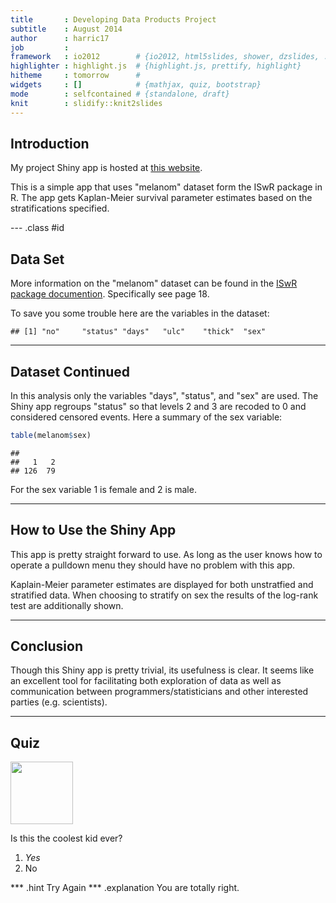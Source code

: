 ```yaml
---
title       : Developing Data Products Project
subtitle    : August 2014
author      : harric17
job         : 
framework   : io2012        # {io2012, html5slides, shower, dzslides, ...}
highlighter : highlight.js  # {highlight.js, prettify, highlight}
hitheme     : tomorrow      # 
widgets     : []            # {mathjax, quiz, bootstrap}
mode        : selfcontained # {standalone, draft}
knit        : slidify::knit2slides
---
```

## Introduction

<p>My project Shiny app is hosted at <a href="http://harric17.shinyapps.io/project/">this website</a>.
</p>

<p>This is a simple app that uses "melanom" dataset form the ISwR package in R.  The app gets Kaplan-Meier survival parameter estimates based on the stratifications specified.  </p>

--- .class #id 

## Data Set

<p>More information on the "melanom" dataset can be found in the  <a href="http://cran.r-project.org/web/packages/ISwR/ISwR.pdf">ISwR package documention</a>.  Specifically see page 18.
</p>

To save you some trouble here are the variables in the dataset:

```
## [1] "no"     "status" "days"   "ulc"    "thick"  "sex"
```



---
## Dataset Continued
In this analysis only the variables "days", "status", and "sex" are used.  The Shiny app regroups "status" so that levels 2 and 3 are recoded to 0 and considered censored events.  Here a summary of the sex variable:

```r
table(melanom$sex)
```

```
## 
##   1   2 
## 126  79
```

For the sex variable 1 is female and 2 is male.

---
## How to Use the Shiny App
This app is pretty straight forward to use.  As long as the user knows how to operate a pulldown menu they should have no problem with this app.

Kaplain-Meier parameter estimates are displayed for both unstratfied and stratified data.  When choosing to stratify on sex the results of the log-rank test are additionally shown.

---
## Conclusion

Though this Shiny app is pretty trivial, its usefulness is clear.  It seems like an excellent tool for facilitating both exploration of data as well as communication between programmers/statisticians and other interested parties (e.g. scientists).

---

## Quiz

<img src="http://i.imgur.com/0Y5Dy7y.jpg" height="100" width="100">
<p>Is this the coolest kid ever?</p>

1. _Yes_
2. No

*** .hint Try Again
*** .explanation You are totally right.

